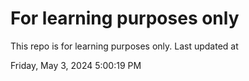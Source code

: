 # For learning purposes only
This repo is for learning purposes only.
Last updated at

Friday, May 3, 2024 5:00:19 PM

